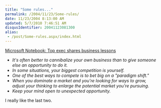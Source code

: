 ```yaml
---
title: "Some rules..."
permalink: /2004/11/23/Some-rules/
date: 11/23/2004 8:13:00 AM
updated: 5/7/2010 7:46:51 AM
disqusIdentifier: 20041123081300
alias:
 - /post/Some-rules.aspx/index.html
---
```

[Microsoft Notebook: Top exec shares business lessons](http://seattlepi.nwsource.com/business/200538_msftnotebook22.html)

<ul>
<li><em>It's often better to cannibalize your own business than to give someone else an opportunity to do it.</em></li>
<li><em>In some situations, your biggest competition is yourself.</em></li>
<li><em>One of the best ways to compete is to bet big on a "paradigm shift."</em></li>
<li><em>When you dominate a market and you're looking for ways to grow, adjust your thinking to enlarge the potential market you're pursuing.</em></li>
<li><em>Keep your mind open to unexpected opportunity.</em></li></ul>


<!-- more -->
I really like the last two.

<em></em> 
